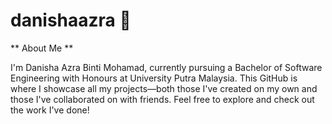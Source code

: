 # danishaazra 👋

** About Me **

I'm Danisha Azra Binti Mohamad, currently pursuing a Bachelor of Software Engineering with Honours at University Putra Malaysia. This GitHub is where I showcase all my projects—both those I've created on my own and those I've collaborated on with friends. Feel free to explore and check out the work I've done!
